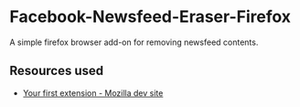 # Facebook-Newsfeed-Eraser-Firefox
A simple firefox browser add-on for removing newsfeed contents. 

## Resources used
- [Your first extension - Mozilla dev site](https://developer.mozilla.org/en-US/docs/Mozilla/Add-ons/WebExtensions/Your_first_WebExtension)